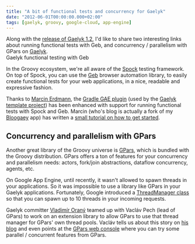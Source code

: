 ```yaml
---
title: "A bit of functional tests and concurrency for Gaelyk"
date: "2012-06-01T00:00:00.000+02:00"
tags: [gaelyk, groovy, google-cloud, app-engine]
---
```


Along with the [release of Gaelyk 1.2](https://glaforge.appspot.com/article/gaelyk-1-2-is-out), I'd like to share two interesting links about running functional tests with Geb, and concurrency / parallelism with GPars on [Gaelyk](http://gaelyk.appspot.com).  
Gaelyk functional testing with Geb  

In the Groovy ecosystem, we're all aware of the [Spock](http://code.google.com/p/spock/) testing framework. On top of Spock, you can use the [Geb](http://www.gebish.org/) browser automation library, to easily create functional tests for your web applications, in a nice, readable and expressive fashion.  

Thanks to [Marcin Erdmann](http://blog.proxerd.pl/), the [Gradle GAE plugin](https://github.com/bmuschko/gradle-gae-plugin) (used by the [Gaelyk template project](http://gaelyk.appspot.com/tutorial/template-project)) has been enhanced with support for running functional tests with Spock and Geb. Marcin (who's blog is actually a fork of my [Bloogaey](https://github.com/glaforge/bloogaey) app) has written a [small tutorial on how to get started](http://blog.proxerd.pl/article/funcational-testing-of-gae-lyk-applications-with-geb).  

## Concurrency and parallelism with GPars  

Another great library of the Groovy universe is [GPars](http://gpars.codehaus.org/), which is bundled with the Groovy distribution. GPars offers a ton of features for your concurrency and parallelism needs: actors, fork/join abstractions, dataflow concurrency, agents, etc.  

On Google App Engine, until recently, it wasn't allowed to spawn threads in your applications. So it was impossible to use a library like GPars in your Gaelyk applications. Fortunately, Google introduced a [ThreadManager class](https://developers.google.com/appengine/docs/java/javadoc/com/google/appengine/api/ThreadManager) so that you can spawn up to 10 threads in your incoming requests.  

Gaelyk committer [Vladimír Oraný](https://twitter.com/musketyr) teamed up with Vacláv Pech (lead of GPars) to work on an extension library to allow GPars to use that thread manager for GPars' own thread pools. Vacláv tells us about this story on [his blog](http://www.jroller.com/vaclav/entry/gpars_actors_and_dataflow_for) and even points at the [GPars web console](http://gparsconsole.appspot.com/) where you can try some parallel / concurrent features from GPars.